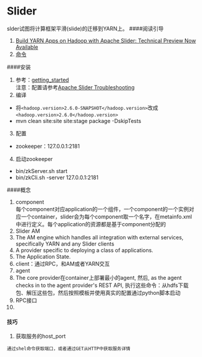 # Slider
slder试图将计算框架平滑(slide)的迁移到YARN上。
####阅读引导
1. [Build YARN Apps on Hadoop with Apache Slider: Technical Preview Now Available](http://zh.hortonworks.com/blog/apache-slider-technical-preview-now-available/)
2. [命令](http://slider.incubator.apache.org/docs/manpage.html)

####安装
1. 参考：[getting_started](http://slider.incubator.apache.org/docs/getting_started.html)  
 注意：配置请参考[Apache Slider Troubleshooting](http://slider.incubator.apache.org/docs/troubleshooting.html)
2. 编译  
 * 将`<hadoop.version>2.6.0-SNAPSHOT</hadoop.version>`改成`<hadoop.version>2.6.0</hadoop.version>`
 * mvn clean site:site site:stage package -DskipTests
3. 配置
 * zookeeper：127.0.0.1:2181 
4. 启动zookeeper  
 * bin/zkServer.sh start
 * bin/zkCli.sh -server 127.0.0.1:2181

####概念

1. component  
每个component对应application的一个组件，一个component的一个实例对应一个container，slider会为每个component取一个名字，在metainfo.xml中进行定义。每个application的资源都是基于component分配的
2. Slider AM
 1. The AM engine which handles all integration with external services, specifically YARN and any Slider clients
 2. A provider specific to deploying a class of applications.
 3. The Application State.
3. client：通过RPC，和AM或者YARN交互
4. agent
 1. The core provider在container上部署最小的agent, 然后, as the agent checks in to the agent provider's REST API, 执行这些命令：从hdfs下载包、解压这些包，然后按照模板并使用真实的配置通过python脚本启动
5. RPC接口
6. 

#### 技巧
1. 获取服务的host_port  
```
通过shel命令获取端口，或者通过GET从HTTP中获取服务详情
```



